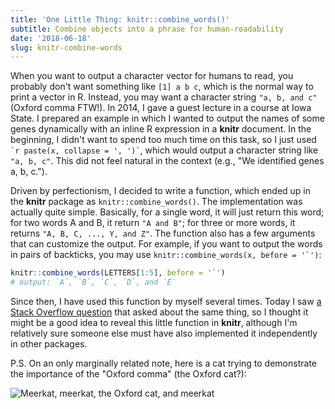 ```yaml
---
title: 'One Little Thing: knitr::combine_words()'
subtitle: Combine objects into a phrase for human-readability
date: '2018-06-18'
slug: knitr-combine-words
---
```


When you want to output a character vector for humans to read, you probably don't want something like `[1] a b c`, which is the normal way to print a vector in R. Instead, you may want a character string `"a, b, and c"` (Oxford comma FTW!). In 2014, I gave a guest lecture in a course at Iowa State. I prepared an example in which I wanted to output the names of some genes dynamically with an inline R expression in a **knitr** document. In the beginning, I didn't want to spend too much time on this task, so I just used `` `r paste(x, collapse = ', ')` ``, which would output a character string like `"a, b, c"`. This did not feel natural in the context (e.g., "We identified genes a, b, c.").

Driven by perfectionism, I decided to write a function, which ended up in the **knitr** package as `knitr::combine_words()`. The implementation was actually quite simple. Basically, for a single word, it will just return this word; for two words A and B, it return `"A and B"`; for three or more words, it returns `"A, B, C, ..., Y, and Z"`. The function also has a few arguments that can customize the output. For example, if you want to output the words in pairs of backticks, you may use ``knitr::combine_words(x, before = '`')``:

```r
knitr::combine_words(LETTERS[1:5], before = '`')
# output: `A`, `B`, `C`, `D`, and `E`
```

Since then, I have used this function by myself several times. Today I saw [a Stack Overflow question](https://stackoverflow.com/q/50899805/559676) that asked about the same thing, so I thought it might be a good idea to reveal this little function in **knitr**, although I'm relatively sure someone else must have also implemented it independently in other packages.

P.S. On an only marginally related note, here is a cat trying to demonstrate the importance of the "Oxford comma" (the Oxford cat?):

![Meerkat, meerkat, the Oxford cat, and meerkat](https://slides.yihui.org/gif/camouflage-3.jpg)
